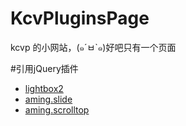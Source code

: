 # KcvPluginsPage


kcvp 的小网站，(๑´ㅂ`๑)好吧只有一个页面


#引用jQuery插件

* [lightbox2](https://github.com/lokesh/lightbox2/)
* [aming.slide](https://github.com/AMMing/aming.slide)
* [aming.scrolltop](https://github.com/AMMing/aming.scrolltop)
